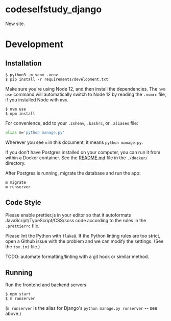 # codeselfstudy_django

New site.

# Development

## Installation

```text
$ python3 -m venv .venv
$ pip install -r requirements/development.txt
```

Make sure you're using Node 12, and then install the dependencies. The `nvm use` command will automatically switch to Node 12 by reading the `.nvmrc` file, if you installed Node with `nvm`.

```text
$ nvm use
$ npm install
```

For convenience, add to your `.zshenv`, `.bashrc`, or `.aliases` file:

```bash
alias m='python manage.py'
```

Wherever you see `m` in this document, it means `python manage.py`.

If you don't have Postgres installed on your computer, you can run it from within a Docker container. See the [README.md](./docker/README.md) file in the `./docker/` directory.

After Postgres is running, migrate the database and run the app:

```text
m migrate
m runserver
```

## Code Style

Please enable prettier.js in your editor so that it autoformats JavaScript/TypeScript/CSS/scss code according to the rules in the `.prettierrc` file.

Please lint the Python with `flake8`. If the Python linting rules are too strict, open a Github issue with the problem and we can modify the settings. (See the `tox.ini` file.)

TODO: automate formatting/linting with a git hook or similar method.

## Running

Run the frontend and backend servers

```text
$ npm start
$ m runserver
```

(`m runserver` is the alias for Django's `python manage.py runserver` -- see above.)
